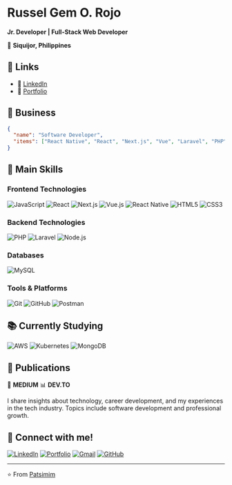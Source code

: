 # Russel Gem O. Rojo
**Jr. Developer | Full-Stack Web Developer**

📍 **Siquijor, Philippines**

## 🔗 Links
- 🔗 [LinkedIn](https://www.linkedin.com/in/russel-gem-rojo-486079355/)
- 🔗 [Portfolio](https://patsimim.github.io/Portfolio/)

## 💼 Business
```json
{
  "name": "Software Developer",
  "items": ["React Native", "React", "Next.js", "Vue", "Laravel", "PHP", "MySQL", "Node.js", "JavaScript", "HTML", "CSS"]
}
```

## 🎯 Main Skills

### Frontend Technologies
![JavaScript](https://img.shields.io/badge/JavaScript-F7DF1E?style=for-the-badge&logo=javascript&logoColor=black)
![React](https://img.shields.io/badge/React-20232A?style=for-the-badge&logo=react&logoColor=61DAFB)
![Next.js](https://img.shields.io/badge/Next.js-000000?style=for-the-badge&logo=next.js&logoColor=white)
![Vue.js](https://img.shields.io/badge/Vue.js-35495E?style=for-the-badge&logo=vue.js&logoColor=4FC08D)
![React Native](https://img.shields.io/badge/React_Native-20232A?style=for-the-badge&logo=react&logoColor=61DAFB)
![HTML5](https://img.shields.io/badge/HTML5-E34F26?style=for-the-badge&logo=html5&logoColor=white)
![CSS3](https://img.shields.io/badge/CSS3-1572B6?style=for-the-badge&logo=css3&logoColor=white)

### Backend Technologies
![PHP](https://img.shields.io/badge/PHP-777BB4?style=for-the-badge&logo=php&logoColor=white)
![Laravel](https://img.shields.io/badge/Laravel-FF2D20?style=for-the-badge&logo=laravel&logoColor=white)
![Node.js](https://img.shields.io/badge/Node.js-43853D?style=for-the-badge&logo=node.js&logoColor=white)

### Databases
![MySQL](https://img.shields.io/badge/MySQL-00000F?style=for-the-badge&logo=mysql&logoColor=white)

### Tools & Platforms
![Git](https://img.shields.io/badge/Git-F05032?style=for-the-badge&logo=git&logoColor=white)
![GitHub](https://img.shields.io/badge/GitHub-100000?style=for-the-badge&logo=github&logoColor=white)
![Postman](https://img.shields.io/badge/Postman-FF6C37?style=for-the-badge&logo=postman&logoColor=white)

## 📚 Currently Studying
![AWS](https://img.shields.io/badge/AWS-232F3E?style=for-the-badge&logo=amazon-aws&logoColor=white)
![Kubernetes](https://img.shields.io/badge/Kubernetes-326CE5?style=for-the-badge&logo=kubernetes&logoColor=white)
![MongoDB](https://img.shields.io/badge/MongoDB-4EA94B?style=for-the-badge&logo=mongodb&logoColor=white)

## 📝 Publications

📝 **MEDIUM** 📊 **DEV.TO**

I share insights about technology, career development, and my experiences in the tech industry. Topics include software development and professional growth.

## 🤝 Connect with me!

[![LinkedIn](https://img.shields.io/badge/LinkedIn-0077B5?style=for-the-badge&logo=linkedin&logoColor=white)](https://www.linkedin.com/in/russel-gem-rojo-486079355/)
[![Portfolio](https://img.shields.io/badge/Portfolio-000000?style=for-the-badge&logo=About.me&logoColor=white)](https://patsimim.github.io/Portfolio/)
[![Gmail](https://img.shields.io/badge/Gmail-D14836?style=for-the-badge&logo=gmail&logoColor=white)](mailto:rojorusselgem@gmail.com)
[![GitHub](https://img.shields.io/badge/GitHub-100000?style=for-the-badge&logo=github&logoColor=white)](https://github.com/Patsimim)

---

⭐️ From [Patsimim](https://github.com/Patsimim)
